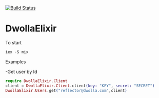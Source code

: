 [![Build Status](https://travis-ci.org/lochnesh/dwolla_elixir.png?branch=master)](https://travis-ci.org/lochnesh/dwolla_elixir)

# DwollaElixir

To start
```` elixir
iex -S mix
```` 

Examples

-Get user by Id

```` elixir
require DwollaElixir.Client
client = DwollaElixir.Client.client(key: "KEY", secret: "SECRET")
DwollaElixir.Users.get("reflector@dwolla.com",client)
````
